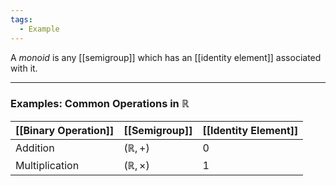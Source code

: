 ```yaml
---
tags:
  - Example
---
```

A _monoid_ is any [[semigroup]] which has an [[identity element]] associated with it.

---
### Examples: Common Operations in $\mathbb R$

| [[Binary Operation]] | [[Semigroup]]         | [[Identity Element]] |
| -------------------- | --------------------- | -------------------- |
| Addition             | $(\mathbb R, +)$      | $0$                  |
| Multiplication       | $(\mathbb R, \times)$ | $1$                  |
